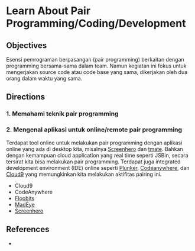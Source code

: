 # Learn About Pair Programming/Coding/Development

## Objectives

Esensi pemrograman berpasangan (pair programming) berkaitan dengan programming bersama-sama dalam team. Namun kegiatan ini fokus untuk mengerjakan source code atau code base yang sama, dikerjakan oleh dua orang dalam waktu yang sama.

## Directions

### 1. Memahami teknik pair programming

### 2. Mengenal aplikasi untuk online/remote pair programming

Terdapat tool online untuk melakukan pair programming dengan aplikasi online yang ada di desktop kita, misalnya [Screenhero](https://screenhero.com) dan [tmate](http://tmate.io). Bahkan dengan kemampuan cloud application yang real time seperti JSBin, secara tersirat kita bisa melakukan pair programming. Terdapat juga integrated development environment (IDE) online seperti [Plunker](http://plnkr.co), [Codeanywhere](https://codeanywhere.com), dan [Cloud9](https://c9.io) yang memungkinkan kita melakukan aktifitas pairing ini.

- Cloud9
- CodeAnywhere
- [Floobits](https://floobits.com)
- [MadEye](https://madeye.io)
- [Screenhero](https://screenhero.com)

## References

-
